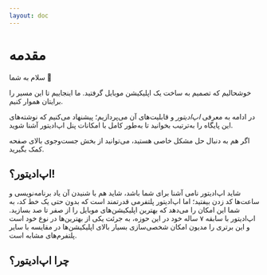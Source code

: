 ```yaml
---
layout: doc
---
```


# مقدمه

سلام به شما 👋

خوشحالیم که تصمیم به ساخت یک اپلیکیشن موبایل گرفتید. ما اینجاییم تا این مسیر را برایتان هموار کنیم.

در ادامه به معرفی *اپ‌ادیتور* و قابلیت‌های آن می‌پردازیم؛ پیشنهاد می‌کنیم که نوشته‌های این پایگاه را به‌ترتیب بخوانید تا به‌طور کامل با امکانات پنل اپ‌ادیتور آشنا شوید.

اگر هم به دنبال حل مشکل خاصی هستید، می‌توانید از بخش جست‌وجوی بالای صفحه کمک بگیرید.

اپ‌ادیتور؟!
----
شاید اپ‌ادیتور نامی آشنا برای شما باشد، شاید هم با شنیدن آن یاد برنامه‌نویسی و ساعت‌ها کد زدن بیفتید؛ اما اپ‌ادیتور پلتفرمی قدرتمند است که بدون حتی یک خط کد، به شما این امکان را می‌دهد که بهترین اپلیکیشن‌های موبایل را از صفر تا صد بسازید.
اپ‌ادیتور با سابقه ۷ ساله خود در این حوزه، به جرئت یکی از بهترین‌ها در نوع خود است و این برتری را مدیون امکان شخصی‌سازی بسیار بالای اپلیکیشن‌ها در مقایسه با سایر پلتفرم‌های مشابه است.

چرا اپ‌ادیتور؟
----
